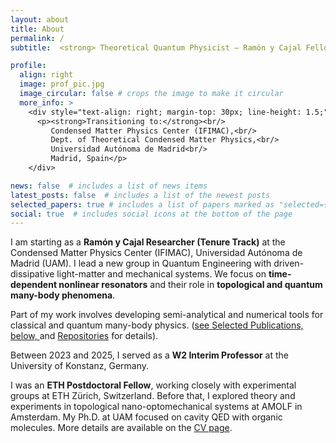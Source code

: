 ```yaml
---
layout: about
title: About
permalink: /
subtitle:  <strong> Theoretical Quantum Physicist – Ramón y Cajal Fellow (Tenure Track)

profile:
  align: right
  image: prof_pic.jpg
  image_circular: false # crops the image to make it circular
  more_info: >
    <div style="text-align: right; margin-top: 30px; line-height: 1.5;">
      <p><strong>Transitioning to:</strong><br/>
         Condensed Matter Physics Center (IFIMAC),<br/>
         Dept. of Theoretical Condensed Matter Physics,<br/>
         Universidad Autónoma de Madrid<br/>
         Madrid, Spain</p>
    </div>

news: false  # includes a list of news items
latest_posts: false  # includes a list of the newest posts
selected_papers: true # includes a list of papers marked as "selected={true}"
social: true  # includes social icons at the bottom of the page
---
```


<p>I am starting as a <strong>Ramón y Cajal Researcher (Tenure Track)</strong> at the Condensed Matter Physics Center (IFIMAC), Universidad Autónoma de Madrid (UAM). I lead a new group in Quantum Engineering with driven-dissipative light-matter and mechanical systems. We focus on <strong>time-dependent nonlinear resonators</strong> and their role in <strong>topological and quantum many-body phenomena</strong>.</p>

<p>Part of my work involves developing semi-analytical and numerical tools for classical and quantum many-body physics. (<a href="#publications">see Selected Publications, below, </a> and <a href="https://jdelpino.github.io/repositories/" target="_blank">Repositories</a> for details).</p>

<p>Between 2023 and 2025, I served as a <strong>W2 Interim Professor</strong> at the University of Konstanz, Germany.</p>

<p>I was an <strong>ETH Postdoctoral Fellow</strong>, working closely with experimental groups at ETH Zürich, Switzerland. Before that, I explored theory and experiments in topological nano-optomechanical systems at AMOLF in Amsterdam. My Ph.D. at UAM focused on cavity QED with organic molecules. More details are available on the <a href="https://jdelpino.github.io/cv/" target="_blank">CV page</a>.</p>

